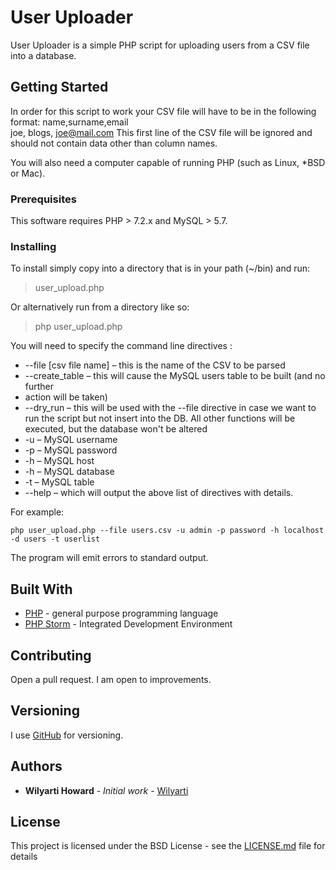 # User Uploader

User Uploader is a simple PHP script for uploading users from a CSV file into a database.

## Getting Started

In order for this script to work your CSV file will have to be in the following format:
name,surname,email	
joe, blogs, joe@mail.com
This first line of the CSV file will be ignored and should not contain data other than column names.

You will also need a computer capable of running PHP (such as Linux, *BSD or Mac).
### Prerequisites

This software requires PHP > 7.2.x and MySQL > 5.7.

### Installing
To install simply copy into a directory that is in your path (~/bin) and run:
> user_upload.php

Or alternatively run from a directory like so:
> php user_upload.php

You will need to specify the command line directives :
- --file [csv file name] – this is the name of the CSV to be parsed
- --create_table – this will cause the MySQL users table to be built (and no further
- action will be taken)
- --dry_run – this will be used with the --file directive in case we want to run the
script but not insert into the DB. All other functions will be executed, but the
database won't be altered
- -u – MySQL username
- -p – MySQL password
- -h – MySQL host
- -h – MySQL database 
- -t – MySQL table 
- --help – which will output the above list of directives with details.

For example:
```
php user_upload.php --file users.csv -u admin -p password -h localhost -d users -t userlist
```

The program will emit errors to standard output.

## Built With

* [PHP](https://php.net) - general purpose programming language
* [PHP Storm](https://www.jetbrains.com/phpstorm/) - Integrated Development Environment

## Contributing

Open a pull request. I am open to improvements.

## Versioning

I use [GitHub](https://github.com/) for versioning.

## Authors

* **Wilyarti Howard** - *Initial work* - [Wilyarti](http://wilyarti.com/)

## License

This project is licensed under the BSD License - see the [LICENSE.md](LICENSE.md) file for details

